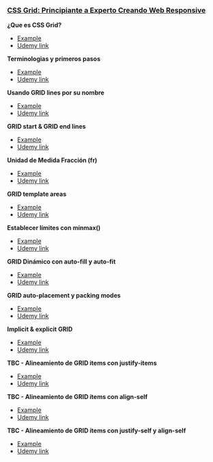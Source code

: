 ### [CSS Grid: Principiante a Experto Creando Web Responsive](https://www.udemy.com/course/css-grid-principiante-a-experto-creando-web-responsive/)

**¿Que es CSS Grid?**

- [Example](https://sergiolopeztapia.github.io/course-css-grid/01_que-es-css-grid)
- [Udemy link](https://www.udemy.com/course/css-grid-principiante-a-experto-creando-web-responsive/learn/lecture/13967734#overview)

**Terminologias y primeros pasos**

- [Example](https://sergiolopeztapia.github.io/course-css-grid/02_terminologias-y-primeros-pasos)
- [Udemy link](https://www.udemy.com/course/css-grid-principiante-a-experto-creando-web-responsive/learn/lecture/13968034#overview)

**Usando GRID lines por su nombre**

- [Example](https://sergiolopeztapia.github.io/course-css-grid/03_grid-lines-por-su-nombre)
- [Udemy link](https://www.udemy.com/course/css-grid-principiante-a-experto-creando-web-responsive/learn/lecture/14179091#overview)

**GRID start & GRID end lines**

- [Example](https://sergiolopeztapia.github.io/course-css-grid/04_grid-start-grid-end-lines)
- [Udemy link](https://www.udemy.com/course/css-grid-principiante-a-experto-creando-web-responsive/learn/lecture/14179093#overview)

**Unidad de Medida Fracción (fr)**

- [Example](https://sergiolopeztapia.github.io/course-css-grid/05_unidad-medida-fraccion-fr)
- [Udemy link](https://www.udemy.com/course/css-grid-principiante-a-experto-creando-web-responsive/learn/lecture/14191264?#overview)

**GRID template areas**

- [Example](https://sergiolopeztapia.github.io/course-css-grid/06_grid-template-areas)
- [Udemy link](https://www.udemy.com/course/css-grid-principiante-a-experto-creando-web-responsive/learn/lecture/14191800#overview)

**Establecer límites con minmax()**

- [Example](https://sergiolopeztapia.github.io/course-css-grid/07_limites-minmax)
- [Udemy link](https://www.udemy.com/course/css-grid-principiante-a-experto-creando-web-responsive/learn/lecture/14370698#overview)

**GRID Dinámico con auto-fill y auto-fit**

- [Example](https://sergiolopeztapia.github.io/course-css-grid/08_grid-dinamico-auto-fill-auto-fit)
- [Udemy link](https://www.udemy.com/course/css-grid-principiante-a-experto-creando-web-responsive/learn/lecture/14370980#overview)

**GRID auto-placement y packing modes**

- [Example](https://sergiolopeztapia.github.io/course-css-grid/09_grid-auto-placement-packing-modes)
- [Udemy link](https://www.udemy.com/course/css-grid-principiante-a-experto-creando-web-responsive/learn/lecture/14371134#overview)

**Implicit & explicit GRID**

- [Example](https://sergiolopeztapia.github.io/course-css-grid/10_implicit-explicit-grid)
- [Udemy link](https://www.udemy.com/course/css-grid-principiante-a-experto-creando-web-responsive/learn/lecture/14371484#overview)

**TBC - Alineamiento de GRID items con justify-items**

- [Example](https://sergiolopeztapia.github.io/course-css-grid/11_)
- [Udemy link](https://www.udemy.com/course/css-grid-principiante-a-experto-creando-web-responsive/learn/lecture/14371902#overview)

**TBC - Alineamiento de GRID ítems con align-self**

- [Example](https://sergiolopeztapia.github.io/course-css-grid/12_)
- [Udemy link](https://www.udemy.com/course/css-grid-principiante-a-experto-creando-web-responsive/learn/lecture/14371968#overview)

**TBC - Alineamiento de GRID ítems con justify-self y align-self**

- [Example](https://sergiolopeztapia.github.io/course-css-grid/13_)
- [Udemy link](https://www.udemy.com/course/css-grid-principiante-a-experto-creando-web-responsive/learn/lecture/14371972#overview)
